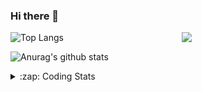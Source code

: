 ### Hi there 👋

<!--
**tao8687/tao8687** is a ✨ _special_ ✨ repository because its `README.md` (this file) appears on your GitHub profile.

Here are some ideas to get you started:

- 🔭 I’m currently working on ...
- 🌱 I’m currently learning ...
- 👯 I’m looking to collaborate on ...
- 🤔 I’m looking for help with ...
- 💬 Ask me about ...
- 📫 How to reach me: ...
- 😄 Pronouns: ...
- ⚡ Fun fact: ...
-->

<img align='right' src="https://media.giphy.com/media/M9gbBd9nbDrOTu1Mqx/giphy.gif" width="230">

![Top Langs](https://github-readme-stats.vercel.app/api/top-langs/?username=tao8687&layout=compact&title_color=23238E&text_color=A67D3D)

![Anurag's github stats](https://github-readme-stats.vercel.app/api?username=tao8687&show_icons=true&&text_color=A67D3D&title_color=23238E&show_icons=false&count_private=true&hide=stars)

<details>
  <summary>:zap: Coding Stats</summary>
  <b>
<!--START_SECTION:waka-->
![Profile Views](http://img.shields.io/badge/Profile%20Views-3-blue)

**🐱 My Github Data** 

> 🏆 23 Contributions in the Year 2021
 > 
> 📦 620.8 kB Used in Github's Storage 
 > 
> 🚫 Not Opted to Hire
 > 
> 📜 38 Public Repositories 
 > 
> 🔑 19 Private Repositories  
 > 
**I'm an Early 🐤** 

```text
🌞 Morning    80 commits     ████████░░░░░░░░░░░░░░░░░   33.2% 
🌆 Daytime    73 commits     ███████░░░░░░░░░░░░░░░░░░   30.29% 
🌃 Evening    77 commits     ████████░░░░░░░░░░░░░░░░░   31.95% 
🌙 Night      11 commits     █░░░░░░░░░░░░░░░░░░░░░░░░   4.56%

```
📅 **I'm Most Productive on Wednesday** 

```text
Monday       32 commits     ███░░░░░░░░░░░░░░░░░░░░░░   13.28% 
Tuesday      21 commits     ██░░░░░░░░░░░░░░░░░░░░░░░   8.71% 
Wednesday    68 commits     ███████░░░░░░░░░░░░░░░░░░   28.22% 
Thursday     29 commits     ███░░░░░░░░░░░░░░░░░░░░░░   12.03% 
Friday       46 commits     ████░░░░░░░░░░░░░░░░░░░░░   19.09% 
Saturday     25 commits     ██░░░░░░░░░░░░░░░░░░░░░░░   10.37% 
Sunday       20 commits     ██░░░░░░░░░░░░░░░░░░░░░░░   8.3%

```


📊 **This Week I Spent My Time On** 

```text
⌚︎ Time Zone: Asia/Shanghai

💬 Programming Languages: 
C                        7 hrs 11 mins       █████████████░░░░░░░░░░░░   55.25% 
Other                    1 hr 57 mins        ███░░░░░░░░░░░░░░░░░░░░░░   15.08% 
C++                      1 hr 49 mins        ███░░░░░░░░░░░░░░░░░░░░░░   13.98% 
Lua                      1 hr 1 min          ██░░░░░░░░░░░░░░░░░░░░░░░   7.93% 
Makefile                 36 mins             █░░░░░░░░░░░░░░░░░░░░░░░░   4.63%

🔥 Editors: 
VS Code                  13 hrs 1 min        █████████████████████████   100.0%

🐱‍💻 Projects: 
darknet                  9 hrs 27 mins       ██████████████████░░░░░░░   72.65% 
racebot                  2 hrs 29 mins       ████░░░░░░░░░░░░░░░░░░░░░   19.16% 
cartographer_ros         36 mins             █░░░░░░░░░░░░░░░░░░░░░░░░   4.69% 
eye_closure              17 mins             ░░░░░░░░░░░░░░░░░░░░░░░░░   2.2% 
Track_line_detection     6 mins              ░░░░░░░░░░░░░░░░░░░░░░░░░   0.88%

💻 Operating System: 
Linux                    13 hrs 1 min        █████████████████████████   100.0%

```

**I Mostly Code in C++** 

```text
C++                      9 repos             ██████████░░░░░░░░░░░░░░░   40.91% 
C                        6 repos             ██████░░░░░░░░░░░░░░░░░░░   27.27% 
Python                   3 repos             ███░░░░░░░░░░░░░░░░░░░░░░   13.64% 
Shell                    2 repos             ██░░░░░░░░░░░░░░░░░░░░░░░   9.09% 
Makefile                 1 repo              █░░░░░░░░░░░░░░░░░░░░░░░░   4.55%

```


**Timeline**

![Chart not found](https://raw.githubusercontent.com/tao8687/tao8687/master/charts/bar_graph.png) 


<!--END_SECTION:waka-->
</details>

